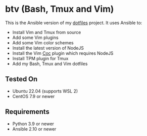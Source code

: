 # btv (Bash, Tmux and Vim)

This is the Ansible version of my
[dotfiles](https://github.com/V01dDweller/dotfiles) project. It uses Ansible
to:

* Install Vim and Tmux from source
* Add some Vim plugins
* Add some Vim color schemes
* Install the latest version of NodeJS
* Install the Vim [Coc](https://github.com/neoclide/coc.nvim) plugin which requires NodeJS
* Install TPM plugin for Tmux
* Add my Bash, Tmux and Vim dotfiles

## Tested On

* Ubuntu 22.04 (supports WSL 2)
* CentOS 7.9 or newer

## Requirements

* Python 3.9 or newer
* Ansible 2.10 or newer

[modeline]: # ( vi: set number textwidth=78 colorcolumn=80 nowrap: )
